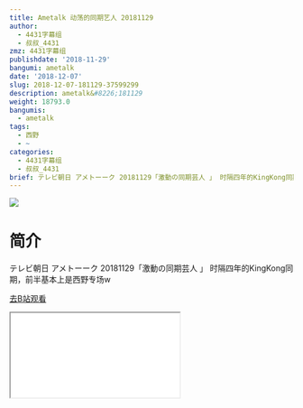 ```yaml
---
title: Ametalk 动荡的同期艺人 20181129
author:
  - 4431字幕组
  - 叔叔_4431
zmz: 4431字幕组
publishdate: '2018-11-29'
bangumi: ametalk
date: '2018-12-07'
slug: 2018-12-07-181129-37599299
description: ametalk&#8226;181129
weight: 18793.0
bangumis:
  - ametalk
tags:
  - 西野
  - ~
categories:
  - 4431字幕组
  - 叔叔_4431
brief: テレビ朝日 アメトーーク 20181129「激動の同期芸人 」 时隔四年的KingKong同期，前半基本上是西野专场w
---
```

![](https://i.imgur.com/fK1PSpp.jpg)
# 简介  
テレビ朝日 アメトーーク 20181129「激動の同期芸人 」
时隔四年的KingKong同期，前半基本上是西野专场w  

[去B站观看](https://www.bilibili.com/video/av37599299/)
<div class ="resp-container"><iframe class="testiframe" src="//player.bilibili.com/player.html?aid=37599299"", scrolling="no", allowfullscreen="true" > </iframe></div> 

